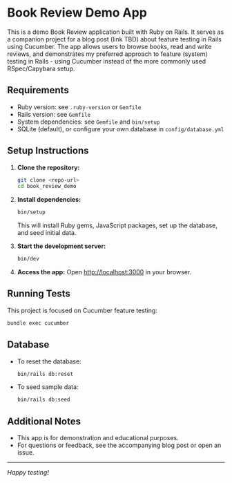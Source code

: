 # Book Review Demo App

This is a demo Book Review application built with Ruby on Rails. It serves as a companion project for a blog post (link TBD) about feature testing in Rails using Cucumber. The app allows users to browse books, read and write reviews, and demonstrates my preferred approach to feature (system) testing in Rails - using Cucumber instead of the more commonly used RSpec/Capybara setup.

## Requirements

- Ruby version: see `.ruby-version` or `Gemfile`
- Rails version: see `Gemfile`
- System dependencies: see `Gemfile` and `bin/setup`
- SQLite (default), or configure your own database in `config/database.yml`

## Setup Instructions

1. **Clone the repository:**
   ```sh
   git clone <repo-url>
   cd book_review_demo
   ```

2. **Install dependencies:**
   ```sh
   bin/setup
   ```
   This will install Ruby gems, JavaScript packages, set up the database, and seed initial data.

3. **Start the development server:**
   ```sh
   bin/dev
   ```

4. **Access the app:**
   Open [http://localhost:3000](http://localhost:3000) in your browser.

## Running Tests

This project is focused on Cucumber feature testing:

```sh
bundle exec cucumber
```

## Database

- To reset the database:
  ```sh
  bin/rails db:reset
  ```
- To seed sample data:
  ```sh
  bin/rails db:seed
  ```

## Additional Notes

- This app is for demonstration and educational purposes.
- For questions or feedback, see the accompanying blog post or open an issue.

---

*Happy testing!*
